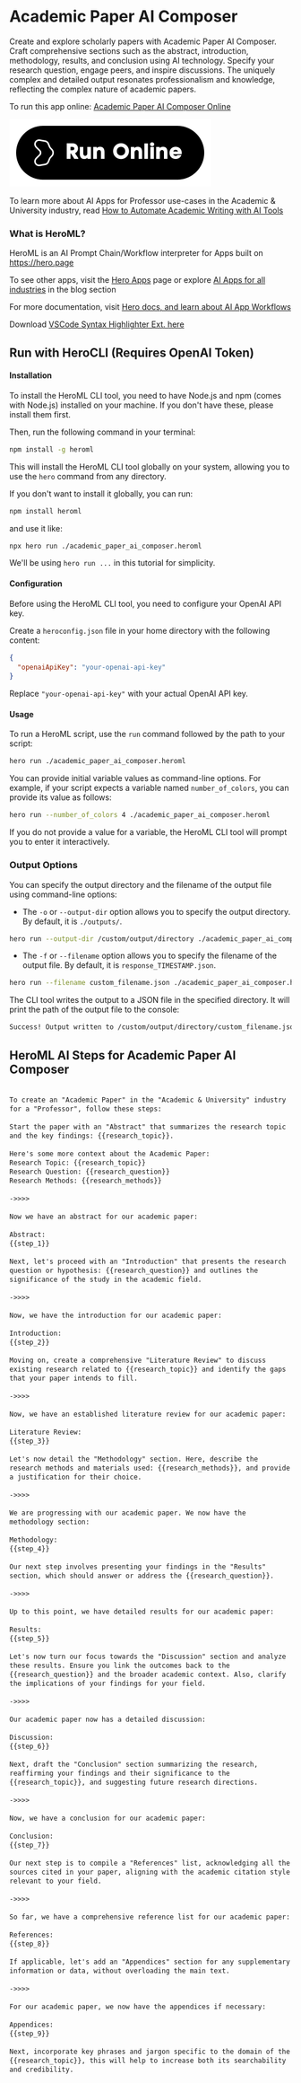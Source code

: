 # Academic Paper AI Composer

Create and explore scholarly papers with Academic Paper AI Composer. Craft comprehensive sections such as the abstract, introduction, methodology, results, and conclusion using AI technology. Specify your research question, engage peers, and inspire discussions. The uniquely complex and detailed output resonates professionalism and knowledge, reflecting the complex nature of academic papers.

To run this app online: [Academic Paper AI Composer Online](https://hero.page/app/academic-paper-ai-composer-ai-crafted-comprehensive-research-papers/LSHw5g9ntEXY2f9fyqxJ)

[![Run Academic Paper AI Composer Online](/assets/run.svg)](https://hero.page/app/academic-paper-ai-composer-ai-crafted-comprehensive-research-papers/LSHw5g9ntEXY2f9fyqxJ)

To learn more about AI Apps for Professor use-cases in the Academic & University industry, read [How to Automate Academic Writing with AI Tools](https://hero.page/blog/ai/academic-and-university/how-to-automate-academic-writing-with-ai-tools/170698)

### What is HeroML?
HeroML is an AI Prompt Chain/Workflow interpreter for Apps built on https://hero.page 

To see other apps, visit the [Hero Apps](https://hero.page/apps) page or explore [AI Apps for all industries](https://hero.page/blog) in the blog section

For more documentation, visit [Hero docs, and learn about AI App Workflows](https://hero.page/tutorials/introduction-to-heroml)

Download [VSCode Syntax Highlighter Ext. here](https://marketplace.visualstudio.com/items?itemName=hero-page.heroml)

## Run with HeroCLI (Requires OpenAI Token)

#### Installation

To install the HeroML CLI tool, you need to have Node.js and npm (comes with Node.js) installed on your machine. If you don't have these, please install them first. 

Then, run the following command in your terminal:

```bash
npm install -g heroml
```

This will install the HeroML CLI tool globally on your system, allowing you to use the `hero` command from any directory.

If you don't want to install it globally, you can run:

```bash
npm install heroml
```

and use it like:

```bash
npx hero run ./academic_paper_ai_composer.heroml
```

We'll be using `hero run ...` in this tutorial for simplicity.

#### Configuration

Before using the HeroML CLI tool, you need to configure your OpenAI API key. 

Create a `heroconfig.json` file in your home directory with the following content:

```json
{
  "openaiApiKey": "your-openai-api-key"
}
```

Replace `"your-openai-api-key"` with your actual OpenAI API key.

#### Usage

To run a HeroML script, use the `run` command followed by the path to your script:

```bash
hero run ./academic_paper_ai_composer.heroml
```

You can provide initial variable values as command-line options. For example, if your script expects a variable named `number_of_colors`, you can provide its value as follows:

```bash
hero run --number_of_colors 4 ./academic_paper_ai_composer.heroml
```

If you do not provide a value for a variable, the HeroML CLI tool will prompt you to enter it interactively.

### Output Options

You can specify the output directory and the filename of the output file using command-line options:

- The `-o` or `--output-dir` option allows you to specify the output directory. By default, it is `./outputs/`.

```bash
hero run --output-dir /custom/output/directory ./academic_paper_ai_composer.heroml
```

- The `-f` or `--filename` option allows you to specify the filename of the output file. By default, it is `response_TIMESTAMP.json`.

```bash
hero run --filename custom_filename.json ./academic_paper_ai_composer.heroml
```

The CLI tool writes the output to a JSON file in the specified directory. It will print the path of the output file to the console:

```bash
Success! Output written to /custom/output/directory/custom_filename.json
```


## HeroML AI Steps for Academic Paper AI Composer
```

To create an "Academic Paper" in the "Academic & University" industry for a "Professor", follow these steps:

Start the paper with an "Abstract" that summarizes the research topic and the key findings: {{research_topic}}.

Here's some more context about the Academic Paper:
Research Topic: {{research_topic}}
Research Question: {{research_question}}
Research Methods: {{research_methods}}

->>>>

Now we have an abstract for our academic paper:

Abstract:
{{step_1}}

Next, let's proceed with an "Introduction" that presents the research question or hypothesis: {{research_question}} and outlines the significance of the study in the academic field.

->>>>

Now, we have the introduction for our academic paper:

Introduction:
{{step_2}}

Moving on, create a comprehensive "Literature Review" to discuss existing research related to {{research_topic}} and identify the gaps that your paper intends to fill.

->>>>

Now, we have an established literature review for our academic paper:

Literature Review:
{{step_3}}

Let's now detail the "Methodology" section. Here, describe the research methods and materials used: {{research_methods}}, and provide a justification for their choice.

->>>>

We are progressing with our academic paper. We now have the methodology section:

Methodology:
{{step_4}}

Our next step involves presenting your findings in the "Results" section, which should answer or address the {{research_question}}.

->>>>

Up to this point, we have detailed results for our academic paper:

Results:
{{step_5}}

Let's now turn our focus towards the "Discussion" section and analyze these results. Ensure you link the outcomes back to the {{research_question}} and the broader academic context. Also, clarify the implications of your findings for your field.

->>>>

Our academic paper now has a detailed discussion:

Discussion:
{{step_6}}

Next, draft the "Conclusion" section summarizing the research, reaffirming your findings and their significance to the {{research_topic}}, and suggesting future research directions.

->>>>

Now, we have a conclusion for our academic paper:

Conclusion:
{{step_7}}

Our next step is to compile a "References" list, acknowledging all the sources cited in your paper, aligning with the academic citation style relevant to your field.

->>>>

So far, we have a comprehensive reference list for our academic paper:

References:
{{step_8}}

If applicable, let's add an "Appendices" section for any supplementary information or data, without overloading the main text.

->>>>

For our academic paper, we now have the appendices if necessary:

Appendices:
{{step_9}}

Next, incorporate key phrases and jargon specific to the domain of the {{research_topic}}, this will help to increase both its searchability and credibility.


```

